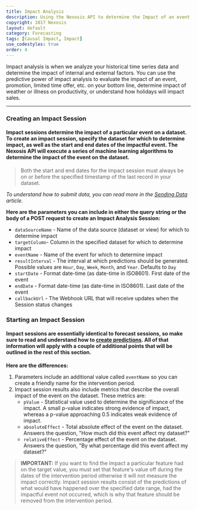 ```yaml
---
title: Impact Analysis 
description: Using the Nexosis API to determine the Impact of an event on your data
copyright: 2017 Nexosis 
layout: default
category: Forecasting
tags: [Causal Impact, Impact]
use_codestyles: true
order: 4
---
```


Impact analysis is when we analyze your historical time series data and determine the impact of internal and external factors. You can use the predictive power of impact analysis to evaluate the impact of an event, promotion, limited time offer, etc. on your bottom line, determine impact of weather or illness on productivity, or understand how holidays will impact sales.

-----

### Creating an Impact Session

#### Impact sessions determine the impact of a particular event on a dataset. To create an impact session, specify the dataset for which to determine impact, as well as the start and end dates of the impactful event. The Nexosis API will execute a series of machine learning algorithms to determine the impact of the event on the dataset.

> Both the start and end dates for the impact session must always be on or before the specified timestamp of the last record in your dataset.

_To understand how to submit data, you can read more in the [Sending Data](/guides/sending-data) article._

**Here are the parameters you can include in either the query string or the body of a POST request to create an Impact Analysis Session:**
* `dataSourceName` - Name of the data source (dataset or view) for which to determine impact
* `targetColumn`- Column in the specified dataset for which to determine impact
* `eventName` - Name of the event for which to determine impact
* `resultInterval` - The interval at which predictions should be generated. Possible values are `Hour`, `Day`, `Week`, `Month`, and `Year`. Defaults to `Day`
* `startDate` - Format date-time (as date-time in ISO8601). First date of the event
* `endDate` - Format date-time (as date-time in ISO8601). Last date of the event
* `callbackUrl` - The Webhook URL that will receive updates when the Session status changes

### Starting an Impact Session

#### Impact sessions are essentially identical to forecast sessions, so make sure to read and understand how to [create predictions](forecasting-walkthrough). All of that information will apply with a couple of additional points that will be outlined in the rest of this section.

**Here are the differences:**

1. Parameters include an additional value called `eventName` so you can create a friendly name for the intervention period.
2. Impact session results also include metrics that describe the overall impact of the event on the dataset. These metrics are:
    * `pValue` - Statistical value used to determine the significance of the impact. A small p-value indicates strong evidence of impact, whereas a p-value approaching 0.5 indicates weak evidence of impact.
    * `absoluteEffect` - Total absolute effect of the event on the dataset. Answers the question, "How much did this event affect my dataset?"
    * `relativeEffect` - Percentage effect of the event on the dataset. Answers the question, "By what percentage did this event affect my dataset?"

><strong>IMPORTANT:</strong> If you want to find the impact a particular feature had on the target value, you must set that feature's value off during the dates of the intervention period otherwise it will not measure the impact correctly. Impact session results consist of the predictions of what would have happened over the specified date range, had the impactful event not occurred, which is why that feature should be removed from the intervention period.
